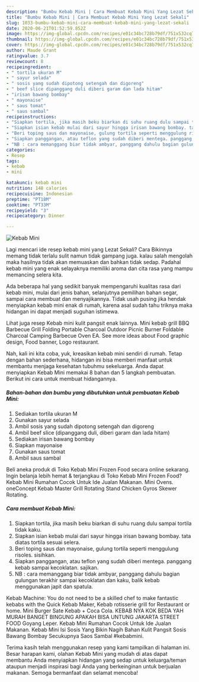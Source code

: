 ```yaml
---
description: "Bumbu Kebab Mini | Cara Membuat Kebab Mini Yang Lezat Sekali"
title: "Bumbu Kebab Mini | Cara Membuat Kebab Mini Yang Lezat Sekali"
slug: 1033-bumbu-kebab-mini-cara-membuat-kebab-mini-yang-lezat-sekali
date: 2020-06-21T01:52:59.852Z
image: https://img-global.cpcdn.com/recipes/e01c34bc728b79df/751x532cq70/kebab-mini-foto-resep-utama.jpg
thumbnail: https://img-global.cpcdn.com/recipes/e01c34bc728b79df/751x532cq70/kebab-mini-foto-resep-utama.jpg
cover: https://img-global.cpcdn.com/recipes/e01c34bc728b79df/751x532cq70/kebab-mini-foto-resep-utama.jpg
author: Maude Grant
ratingvalue: 3.7
reviewcount: 8
recipeingredient:
- " tortila ukuran M"
- " sayur selada"
- " sosis yang sudah dipotong setengah dan digoreng"
- " beef slice dipanggang duli diberi garam dan lada hitam"
- "irisan bawang bombay"
- " mayonaise"
- " saus tomat"
- " saus sambal"
recipeinstructions:
- "Siapkan tortila, jika masih beku biarkan di suhu ruang dulu sampai tortila tidak kaku."
- "Siapkan isian kebab mulai dari sayur hingga irisan bawang bombay. tata diatas tortila sesuai selera."
- "Beri toping saus dan mayonaise, gulung tortila seperti menggulung risoles. sisihkan."
- "Siapkan panggangan, atau teflon yang sudah diberi mentega. panggang kebab sampai kecoklatan. sajikan."
- "NB : cara memanggang biar tidak ambyar, panggang dahulu bagian gulungan terakhir sampai kecoklatan dan kaku, balik kebab menggunakan japit dan spatula."
categories:
- Resep
tags:
- kebab
- mini

katakunci: kebab mini 
nutrition: 148 calories
recipecuisine: Indonesian
preptime: "PT18M"
cooktime: "PT33M"
recipeyield: "3"
recipecategory: Dinner

---
```



![Kebab Mini](https://img-global.cpcdn.com/recipes/e01c34bc728b79df/751x532cq70/kebab-mini-foto-resep-utama.jpg)

Lagi mencari ide resep kebab mini yang Lezat Sekali? Cara Bikinnya memang tidak terlalu sulit namun tidak gampang juga. kalau salah mengolah maka hasilnya tidak akan memuaskan dan bahkan tidak sedap. Padahal kebab mini yang enak selayaknya memiliki aroma dan cita rasa yang mampu memancing selera kita.

Ada beberapa hal yang sedikit banyak mempengaruhi kualitas rasa dari kebab mini, mulai dari jenis bahan, selanjutnya pemilihan bahan segar, sampai cara membuat dan menyajikannya. Tidak usah pusing jika hendak menyiapkan kebab mini enak di rumah, karena asal sudah tahu triknya maka hidangan ini dapat menjadi suguhan istimewa.

Lihat juga resep Kebab mini kulit pangsit enak lainnya. Mini kebab grill BBQ Barbecue Grill Folding Portable Charcoal Outdoor Picnic Burner Foldable Charcoal Camping Barbecue Oven EA. See more ideas about Food graphic design, Food banner, Logo restaurant.


Nah, kali ini kita coba, yuk, kreasikan kebab mini sendiri di rumah. Tetap dengan bahan sederhana, hidangan ini bisa memberi manfaat untuk membantu menjaga kesehatan tubuhmu sekeluarga. Anda dapat menyiapkan Kebab Mini memakai 8 bahan dan 5 langkah pembuatan. Berikut ini cara untuk membuat hidangannya.

<!--inarticleads1-->

##### Bahan-bahan dan bumbu yang dibutuhkan untuk pembuatan Kebab Mini:

1. Sediakan  tortila ukuran M
1. Gunakan  sayur selada
1. Ambil  sosis yang sudah dipotong setengah dan digoreng
1. Ambil  beef slice (dipanggang duli, diberi garam dan lada hitam)
1. Sediakan irisan bawang bombay
1. Siapkan  mayonaise
1. Gunakan  saus tomat
1. Ambil  saus sambal


Beli aneka produk di Toko Kebab Mini Frozen Food secara online sekarang. Ingin belanja lebih hemat &amp; terjangkau di Toko Kebab Mini Frozen Food? Kebab Mini Rumahan Cocok Untuk Ide Jualan Makanan. Mini Ovens. oneConcept Kebab Master Grill Rotating Stand Chicken Gyros Skewer Rotating. 

<!--inarticleads2-->

##### Cara membuat Kebab Mini:

1. Siapkan tortila, jika masih beku biarkan di suhu ruang dulu sampai tortila tidak kaku.
1. Siapkan isian kebab mulai dari sayur hingga irisan bawang bombay. tata diatas tortila sesuai selera.
1. Beri toping saus dan mayonaise, gulung tortila seperti menggulung risoles. sisihkan.
1. Siapkan panggangan, atau teflon yang sudah diberi mentega. panggang kebab sampai kecoklatan. sajikan.
1. NB : cara memanggang biar tidak ambyar, panggang dahulu bagian gulungan terakhir sampai kecoklatan dan kaku, balik kebab menggunakan japit dan spatula.


Kebab Machine: You do not need to be a skilled chef to make fantastic kebabs with the Quick Kebab Maker, Kebab rotisserie grill for Restaurant or home. Mini Burger Sate Kebab + Coca Cola. KEBAB NYA KOK BEDA YAH MURAH BANGET BINGUNG APAKAH BISA UNTUNG JAKARTA STREET FOOD Goyang Leper. Kebab Mini Rumahan Cocok Untuk Ide Jualan Makanan. Kebab Mini Isi Sosis Yang Bikin Nagih Bahan Kulit Pangsit Sosis Bawang Bombay Secukupnya Saos Sambal #kebabmini. 

Terima kasih telah menggunakan resep yang kami tampilkan di halaman ini. Besar harapan kami, olahan Kebab Mini yang mudah di atas dapat membantu Anda menyiapkan hidangan yang sedap untuk keluarga/teman ataupun menjadi inspirasi bagi Anda yang berkeinginan untuk berjualan makanan. Semoga bermanfaat dan selamat mencoba!
